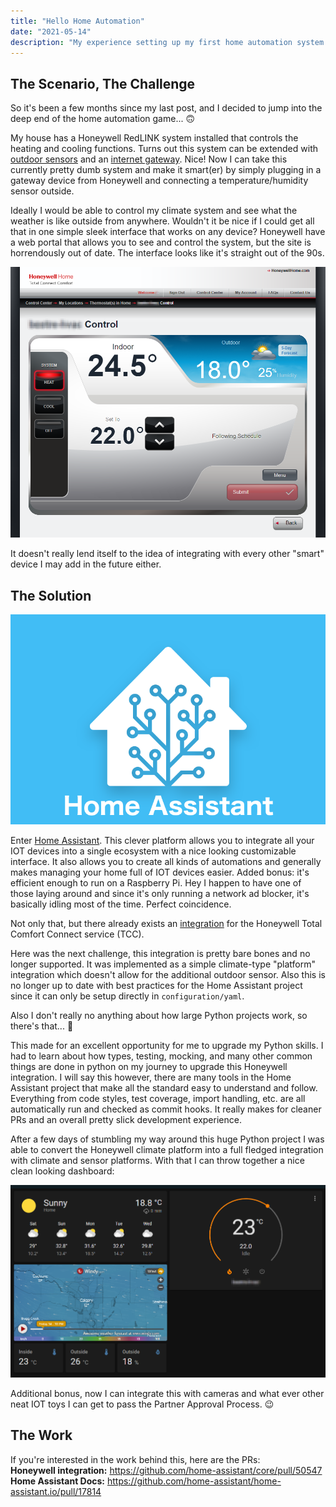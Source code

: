 ```yaml
---
title: "Hello Home Automation"
date: "2021-05-14"
description: "My experience setting up my first home automation system."
---
```


## The Scenario, The Challenge

So it's been a few months since my last post, and I decided to jump into the deep end of the home automation game... 🙃

My house has a Honeywell RedLINK system installed that controls the heating and cooling functions. Turns out this system can be extended with [outdoor sensors](https://www.amazon.ca/gp/product/B004MH7YE2) and an [internet gateway](https://www.amazon.ca/gp/product/B0783HK9ZZ). Nice! Now I can take this currently pretty dumb system and make it smart(er) by simply plugging in a gateway device from Honeywell and connecting a temperature/humidity sensor outside.

Ideally I would be able to control my climate system and see what the weather is like outside from anywhere. Wouldn't it be nice if I could get all that in one simple sleek interface that works on any device? Honeywell have a web portal that allows you to see and control the system, but the site is horrendously out of date. The interface looks like it's straight out of the 90s.

![Honeywell interface](honeywell-90s.png)

It doesn't really lend itself to the idea of integrating with every other "smart" device I may add in the future either.

## The Solution

![Home Assistant logo](homeassistant-logo.png)

Enter [Home Assistant](https://www.home-assistant.io/). This clever platform allows you to integrate all your IOT devices into a single ecosystem with a nice looking customizable interface. It also allows you to create all kinds of automations and generally makes managing your home full of IOT devices easier. Added bonus: it's efficient enough to run on a Raspberry Pi. Hey I happen to have one of those laying around and since it's only running a network ad blocker, it's basically idling most of the time. Perfect coincidence.

Not only that, but there already exists an [integration](https://www.home-assistant.io/integrations/honeywell/) for the Honeywell Total Comfort Connect service (TCC).

Here was the next challenge, this integration is pretty bare bones and no longer supported. It was implemented as a simple climate-type "platform" integration which doesn't allow for the additional outdoor sensor. Also this is no longer up to date with best practices for the Home Assistant project since it can only be setup directly in `configuration/yaml`.

Also I don't really no anything about how large Python projects work, so there's that... 🤔

This made for an excellent opportunity for me to upgrade my Python skills. I had to learn about how types, testing, mocking, and many other common things are done in python on my journey to upgrade this Honeywell integration. I will say this however, there are many tools in the Home Assistant project that make all the standard easy to understand and follow. Everything from code styles, test coverage, import handling, etc. are all automatically run and checked as commit hooks. It really makes for cleaner PRs and an overall pretty slick development experience.

After a few days of stumbling my way around this huge Python project I was able to convert the Honeywell climate platform into a full fledged integration with climate and sensor platforms. With that I can throw together a nice clean looking dashboard:

![Fancy new dashboard](fancy-dashboard.png)

Additional bonus, now I can integrate this with cameras and what ever other neat IOT toys I can get to pass the Partner Approval Process. 😉

## The Work

If you're interested in the work behind this, here are the PRs: <br>
**Honeywell integration:** https://github.com/home-assistant/core/pull/50547<br>
**Home Assistant Docs:** https://github.com/home-assistant/home-assistant.io/pull/17814
